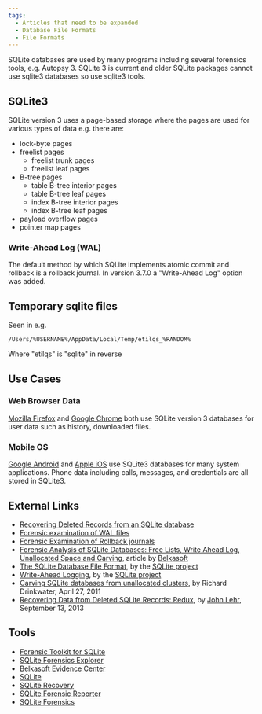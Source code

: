 ```yaml
---
tags:
  - Articles that need to be expanded
  - Database File Formats
  - File Formats
---
```

SQLite databases are used by many programs including several forensics tools,
e.g. Autopsy 3. SQLite 3 is current and older SQLite packages cannot use
sqlite3 databases so use sqlite3 tools.

## SQLite3

SQLite version 3 uses a page-based storage where the pages are used for
various types of data e.g. there are:

- lock-byte pages
- freelist pages
  - freelist trunk pages
  - freelist leaf pages
- B-tree pages
  - table B-tree interior pages
  - table B-tree leaf pages
  - index B-tree interior pages
  - index B-tree leaf pages
- payload overflow pages
- pointer map pages

### Write-Ahead Log (WAL)

The default method by which SQLite implements atomic commit and rollback
is a rollback journal. In version 3.7.0 a "Write-Ahead Log" option was
added.

## Temporary sqlite files

Seen in e.g.

    /Users/%USERNAME%/AppData/Local/Temp/etilqs_%RANDOM%

Where "etilqs" is "sqlite" in reverse

## Use Cases

### Web Browser Data

[Mozilla Firefox](mozilla_firefox.md) and [Google Chrome](google_chrome.md)
both use SQLite version 3 databases for user data such as history, downloaded
files.

### Mobile OS

[Google Android](google_android.md) and [Apple iOS](apple_ios.md) use SQLite3
databases for many system applications. Phone data including calls, messages,
and credentials are all stored in SQLite3.

## External Links

- [Recovering Deleted Records from an SQLite database](http://sandersonforensics.com/forum/content.php?222-Recovering-deleted-records-from-an-SQLite-database)
- [Forensic examination of WAL files](http://sandersonforensics.com/forum/content.php?197-Forensic-examination-of-SQLite-Write-Ahead-Log-%28WAL%29-files)
- [Forensic Examination of Rollback journals](http://sandersonforensics.com/forum/content.php?208-Dealing-with-records-found-in-SQLite-Rollback-Journals)
- [Forensic Analysis of SQLite Databases: Free Lists, Write Ahead Log, Unallocated Space and Carving](http://belkasoft.com/sqlite-analysis),
  article by [Belkasoft](belkasoft.md)
- [The SQLite Database File Format](https://sqlite.org/fileformat2.html),
  by the [SQLite project](sqlite.md)
- [Write-Ahead Logging](https://sqlite.org/wal.html),
  by the [SQLite project](sqlite.md)
- [Carving SQLite databases from unallocated clusters](http://forensicsfromthesausagefactory.blogspot.com/2011/04/carving-sqlite-databases-from.html),
  by Richard Drinkwater, April 27, 2011
- [Recovering Data from Deleted SQLite Records: Redux](https://linuxsleuthing.blogspot.com/2013/09/recovering-data-from-deleted-sqlite.html),
  by [John Lehr](john_lehr.md), September 13, 2013

## Tools

- [Forensic Toolkit for SQLite](forensic_toolkit_for_sqlite.md)
- [SQLite Forensics Explorer](http://www.acquireforensics.com/products/sqlite-forensic-explorer/)
- [Belkasoft Evidence Center](belkasoft.md)
- [SQLite](sqlite.md)
- [SQLite Recovery](sqlite_recovery.md)
- [SQLite Forensic Reporter](sqlite_forensic_reporter.md)
- [SQLite Forensics](https://www.freeviewer.org/sqlite/forensics/)
